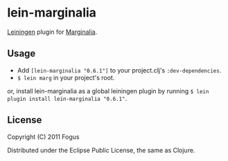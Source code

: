 # lein-marginalia

[Leiningen](https://github.com/technomancy/leiningen) plugin for [Marginalia](https://github.com/fogus/marginalia).

## Usage

* Add `[lein-marginalia "0.6.1"]` to your project.clj's `:dev-dependencies`.
* `$ lein marg` in your project's root.

or, install lein-marginalia as a global leiningen plugin by running `$
lein plugin install lein-marginalia "0.6.1"`.

## License

Copyright (C) 2011 Fogus

Distributed under the Eclipse Public License, the same as Clojure.
